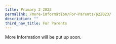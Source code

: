 ```yaml
---
title: Primary 2 2023
permalink: /more-information/For-Parents/p22023/
description: ""
third_nav_title: For Parents
---
```

More Information will be put up soon.